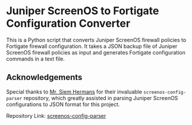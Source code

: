 # Juniper ScreenOS to Fortigate Configuration Converter
This is a Python script that converts Juniper ScreenOS firewall policies to Fortigate firewall configuration. It takes a JSON backup file of Juniper ScreenOS firewall policies as input and generates Fortigate configuration commands in a text file.


## Acknowledgements

Special thanks to [Mr. Siem Hermans](https://github.com/siemhermans) for their invaluable `screenos-config-parser` repository, which greatly assisted in parsing Juniper ScreenOS configurations to JSON format for this project.

Repository Link: [screenos-config-parser](https://github.com/siemhermans/screenos-config-parser)
